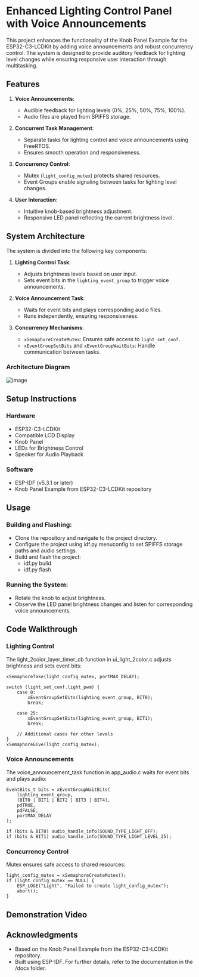 # Enhanced Lighting Control Panel with Voice Announcements

This project enhances the functionality of the Knob Panel Example for the ESP32-C3-LCDKit by adding voice announcements and robust concurrency control. The system is designed to provide auditory feedback for lighting level changes while ensuring responsive user interaction through multitasking.

## Features

1. **Voice Announcements**:
   - Audible feedback for lighting levels (0%, 25%, 50%, 75%, 100%).
   - Audio files are played from SPIFFS storage.

2. **Concurrent Task Management**:
   - Separate tasks for lighting control and voice announcements using FreeRTOS.
   - Ensures smooth operation and responsiveness.

3. **Concurrency Control**:
   - Mutex (`light_config_mutex`) protects shared resources.
   - Event Groups enable signaling between tasks for lighting level changes.

4. **User Interaction**:
   - Intuitive knob-based brightness adjustment.
   - Responsive LED panel reflecting the current brightness level.

## System Architecture

The system is divided into the following key components:

1. **Lighting Control Task**:
   - Adjusts brightness levels based on user input.
   - Sets event bits in the `lighting_event_group` to trigger voice announcements.

2. **Voice Announcement Task**:
   - Waits for event bits and plays corresponding audio files.
   - Runs independently, ensuring responsiveness.

3. **Concurrency Mechanisms**:
   - `xSemaphoreCreateMutex`: Ensures safe access to `light_set_conf`.
   - `xEventGroupSetBits` and `xEventGroupWaitBits`: Handle communication between tasks.

### Architecture Diagram

![image](https://github.com/user-attachments/assets/77ec455c-d885-433f-84ad-c07ee499062c)


## Setup Instructions
### Hardware
* ESP32-C3-LCDKit
* Compatible LCD Display
* Knob Panel
* LEDs for Brightness Control
* Speaker for Audio Playback
### Software
* ESP-IDF (v5.3.1 or later)
* Knob Panel Example from ESP32-C3-LCDKit repository

## Usage
### Building and Flashing:

* Clone the repository and navigate to the project directory.
* Configure the project using idf.py menuconfig to set SPIFFS storage paths and audio settings.
* Build and flash the project:
   - idf.py build
   - idf.py flash
### Running the System:

* Rotate the knob to adjust brightness.
* Observe the LED panel brightness changes and listen for corresponding voice announcements.

## Code Walkthrough
### Lighting Control
The light_2color_layer_timer_cb function in ui_light_2color.c adjusts brightness and sets event bits:
```
xSemaphoreTake(light_config_mutex, portMAX_DELAY);

switch (light_set_conf.light_pwm) {
    case 0:
        xEventGroupSetBits(lighting_event_group, BIT0);
        break;

    case 25:
        xEventGroupSetBits(lighting_event_group, BIT1);
        break;

    // Additional cases for other levels
}
xSemaphoreGive(light_config_mutex);
```
### Voice Announcements
The voice_announcement_task function in app_audio.c waits for event bits and plays audio:
```
EventBits_t bits = xEventGroupWaitBits(
    lighting_event_group,
    (BIT0 | BIT1 | BIT2 | BIT3 | BIT4),
    pdTRUE,
    pdFALSE,
    portMAX_DELAY
);

if (bits & BIT0) audio_handle_info(SOUND_TYPE_LIGHT_OFF);
if (bits & BIT1) audio_handle_info(SOUND_TYPE_LIGHT_LEVEL_25);
```
### Concurrency Control
Mutex ensures safe access to shared resources:
```
light_config_mutex = xSemaphoreCreateMutex();
if (light_config_mutex == NULL) {
    ESP_LOGE("Light", "Failed to create light_config_mutex");
    abort();
}
```
## Demonstration Video


## Acknowledgments
* Based on the Knob Panel Example from the ESP32-C3-LCDKit repository.
* Built using ESP-IDF.
For further details, refer to the documentation in the /docs folder.
